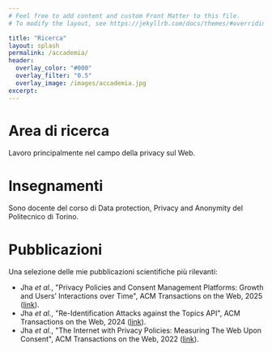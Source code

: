 ```yaml
---
# Feel free to add content and custom Front Matter to this file.
# To modify the layout, see https://jekyllrb.com/docs/themes/#overriding-theme-defaults

title: "Ricerca"
layout: splash
permalink: /accademia/
header:
  overlay_color: "#000"
  overlay_filter: "0.5"
  overlay_image: /images/accademia.jpg
excerpt: 
---
```

# Area di ricerca

Lavoro principalmente nel campo della privacy sul Web.

# Insegnamenti

Sono docente del corso di Data protection, Privacy and Anonymity del Politecnico di Torino.

# Pubblicazioni

Una selezione delle mie pubblicazioni scientifiche più rilevanti:
- Jha *et al.*, "Privacy Policies and Consent Management Platforms: Growth and Users’ Interactions over Time", ACM Transactions on the Web, 2025 ([link](https://dl.acm.org/doi/pdf/10.1145/3725737)).
- Jha *et al.*, "Re-Identification Attacks against the Topics API", ACM Transactions on the Web, 2024 ([link](https://dl.acm.org/doi/pdf/10.1145/3675400)).
- Jha *et al.*, "The Internet with Privacy Policies: Measuring The Web Upon Consent", ACM Transactions on the Web, 2022 ([link](https://dl.acm.org/doi/pdf/10.1145/3555352)).
